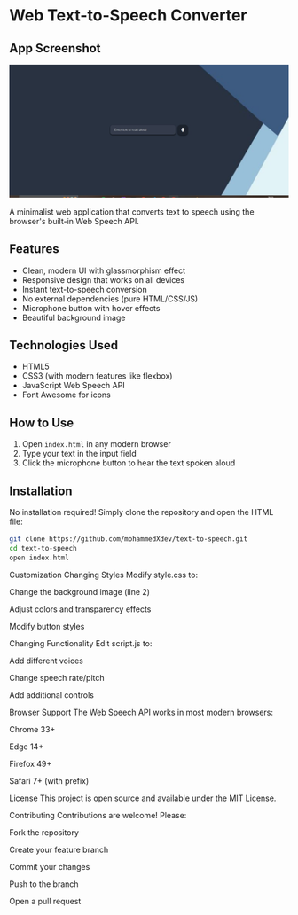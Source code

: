 # Web Text-to-Speech Converter
## App Screenshot

![Text-to-Speech UI](screenshot.jpg)


A minimalist web application that converts text to speech using the browser's built-in Web Speech API.

## Features

- Clean, modern UI with glassmorphism effect
- Responsive design that works on all devices
- Instant text-to-speech conversion
- No external dependencies (pure HTML/CSS/JS)
- Microphone button with hover effects
- Beautiful background image

## Technologies Used

- HTML5
- CSS3 (with modern features like flexbox)
- JavaScript Web Speech API
- Font Awesome for icons

## How to Use

1. Open `index.html` in any modern browser
2. Type your text in the input field
3. Click the microphone button to hear the text spoken aloud

## Installation

No installation required! Simply clone the repository and open the HTML file:

```bash
git clone https://github.com/mohammedXdev/text-to-speech.git
cd text-to-speech
open index.html
```
Customization
Changing Styles
Modify style.css to:

Change the background image (line 2)

Adjust colors and transparency effects

Modify button styles

Changing Functionality
Edit script.js to:

Add different voices

Change speech rate/pitch

Add additional controls

Browser Support
The Web Speech API works in most modern browsers:

Chrome 33+

Edge 14+

Firefox 49+

Safari 7+ (with prefix)

License
This project is open source and available under the MIT License.

Contributing
Contributions are welcome! Please:

Fork the repository

Create your feature branch

Commit your changes

Push to the branch

Open a pull request


